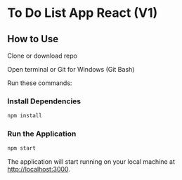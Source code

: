 # To Do List App React (V1)

## How to Use

Clone or download repo

Open terminal or Git for Windows (Git Bash)

Run these commands:

### Install Dependencies

```bash
npm install
```

### Run the Application

```bash
npm start
```

The application will start running on your local machine at [http://localhost:3000](http://localhost:3000/).
